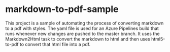 # markdown-to-pdf-sample
This project is a sample of automating the process of converting markdown to a pdf with styles. The
yaml file is used for an Azure Pipelines build that runs whenever new changes are pushed to the master
branch. It uses the Markdown2Html task to convert the markdown to html and then uses html5-to-pdf to 
convert that html file into a pdf.
